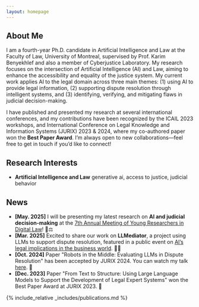 ```yaml
---
layout: homepage
---
```


## About Me

I am a fourth-year Ph.D. candidate in Artificial Intelligence and Law at the Faculty of Law, University of Montreal, supervised by Prof. Karim Benyekhlef and also a member of Cyberjustice Laboratory. My research focuses on the intersection of Artificial Intelligence (AI) and Law, aiming to enhance the accessibility and equality of the justice system. My current work applies AI to the legal domain across three main themes: (1) using AI to provide legal information, (2) supporting dispute resolution through intelligent systems, and (3) identifying, verifying, and mitigating flaws in judicial decision-making.

I have published and presented my research at several international conferences, and my contributions have been recognized by the ICAIL 2023 workshops, and International Conference on Legal Knowledge and Information Systems (JURIX) 2023 & 2024, where my co-authored paper won the <strong>Best Paper Award</strong>. I’m always open to new collaborations—feel free to get in touch if you’d like to connect!

## Research Interests

- **Artificial Intelligence and Law** generative ai, access to justice, judicial behavior

## News

- **[May. 2025]** I will be presenting my latest research on **AI and judicial decision-making** at the [7th Annual Meeting of Young Researchers in Digital Law](https://www.obvia.ca/evenements/7e-edition-rencontre-des-jeunes-chercheuses-et-chercheurs-en-droit-numerique)! 🧠⚖️
- **[Mar. 2025]** Excited to share our work on **LLMediator**, a project using LLMs to support dispute resolution, featured in a public event on [AI’s legal implications in the business world](https://www.crdp.umontreal.ca/nouvelles/2025/03/12/au-dela-du-battage-mediatique-les-incidences-juridiques-de-lia-en-entreprise/). 🤖🤝  
- **[Oct. 2024]** Paper "Robots in the Middle: Evaluating LLMs in Dispute Resolution" has been accepted by JURIX 2024. You can watch my talk [here](https://www.youtube.com/watch?v=VxQiBbgWMb4&t=614s). 🎥  
- **[Dec. 2023]** Paper "From Text to Structure: Using Large Language Models to Support the Development of Legal Expert Systems" won the Best Paper Award at JURIX 2023. 🎉

{% include_relative _includes/publications.md %}

<!--  
{% include_relative _includes/talks.md %}

{% include_relative _includes/services.md %}
-->
